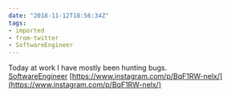 ```yaml
---
date: "2018-11-12T18:56:34Z"
tags:
- imported
- from-twitter
- SoftwareEngineer
---
```

Today at work I have mostly been hunting bugs.\
[SoftwareEngineer](/tags/softwareengineer) [https://www.instagram.com/p/BqF1RW-nelx/](https://www.instagram.com/p/BqF1RW-nelx/)
